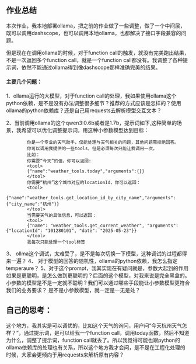 
## 作业总结
本次作业，我本地部署ollama，把之前的作业做了一些调整，做了一个中间层，既可以调用dashscope，也可以调用本地ollama，也都解决了接口字段兼容的问题。

但是现在在调用ollama的时候，对于function call的触发，就没有完美跑出结果，不是一次返回多个function call，就是一个function call都没有。我调整了各种提示词，依然不能通过ollama得到像dashscope那样准确完美的结果。

#### 主要几个问题：

1、ollama运行的大模型，对于function call的处理，我如果使用ollama这个python依赖，是不是没有办法调整很多细节？推荐的方式应该是怎样的？使用ollama的python依赖库？还是自己用requests去解析模型交互文本？

2、当前调用ollama的这个qwen3:0.6b或者是1.7b，提示词如下,这种简单的场景，我希望可以优化调整提示词，用这种小参数模型达到目标：
```
        你是一个专业的天气助手，仅能处理与天气相关的问题，其他问题需拒绝回答。
        你可以调用我提供的一些tools，但是必须每次只能让我调用一次，
        比如：
        你需要“今天”的值，你可以返回:
        <tool>
        {"name":"weather_tools.today","arguments":{}}
        </tool>
        你需要“杭州”这个城市对应的locationId，你可以返回：
        <tool>
        {"name":"weather_tools.get_location_id_by_city_name","arguments":{"city_name":"杭州"}}
        </tool>
        当需要天气的具体信息，可以返回：
        <tool>
        {"name": "weather_tools.get_current_weather", "arguments": {"locationId": "101280101", "date": "2025-05-23"}}
        </tool>
        我每次只能处理一个tool标签
```

3、 ollma这个调试，太难受了，是不是每次切换一下模型，这种调试的过程都得来一遍？
4、 对于模型的回答的随机性，ollama的python依赖，我怎么指定temperaure？
5、对于这个prompt，我其实现在有疑问就是，参数大起到的作用如果是更聪明，是怎么做到更聪明的？后面的这个模型，对我来说是完全黑盒的。
小参数的模型是不是一定就不聪明？我们可以通过哪些手段能让小参数模型更符合我们的业务要求？
是不是小参数模型，就一定是一无是处？

## 自己的思考：

这个地方，我其实是可以调优的，比如这个天气的询问，用户问“今天杭州天气怎样？”，通过提示词，是可以给我一个function call，调用today函数，然后不知道为什么，调整了提示词，function call就丢了。所以我觉得可能也跟python的ollama依赖库的处理也有关系，所以这个地方我才会问，是不是在工程化处理的时候，大家会更倾向于用requests来解析原有内容？

